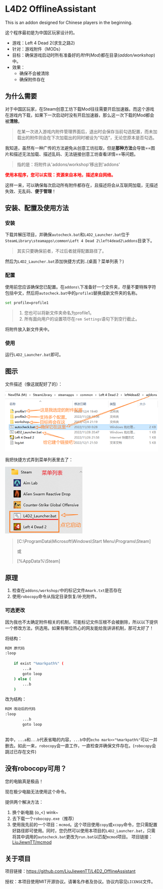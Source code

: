 # L4D2 OfflineAssistant

This is an addon designed for Chinese players in the beginning.

这个程序最初是为中国区玩家设计的。

- 游戏：Left 4 Dead 2(求生之路2)
- 针对：游戏附件（MODs）
- 目标：确保游戏启动时所有准备好的*附件*(*Mod*)都在目录(*addon/workshop*)中。
- 效果：
  - 确保不会被清除
  - 确保附件存在

## 为什么需要

对于中国区玩家，在Steam创意工坊下载Mod往往需要开启加速器。而这个游戏在游戏内下载，如果下一次启动时没有开启加速器，那么这一次下载的Mod都会被**清除**。

> 在某一次进入游戏内附件管理界面后，退出时会保存当前勾选配置，而未加载出的附件则会在下次加载出的同时被设为“勾选”，无论您原本是否勾选。

我知道，虽然有一种广传的方法避免从创意工坊拉取，但是**那种方法**会导致==图片和描述无法加载、描述乱码、无法链接创意工坊查看详情==等问题。

> 指的是：将附件从'addons/workshop'移出到'addons'



<p style="color:red; font-weight:bold">使用本程序，您可以实现：资源来自本地，描述来自网络。</p>

这样一来，可以确保每次启动所有附件都存在，且描述将会从互联网加载，无描述失效、无乱码、**便于管理**！

## 安装、配置及使用方法

### 安装

下载并解压项目，并确保`autocheck.bat`和`L4D2_Launcher.bat`位于`SteamLibrary\steamapps\common\Left 4 Dead 2\left4dead2\addons`目录下。

> 其实只要确保前者，不过后者就得配置路径了。

然后为`L4D2_Launcher.bat`添加快捷方式到..(桌面？菜单列表？)

### 配置

使用前您应该确保您已配置。在`addons\`下准备好一个文件夹，尽量不要特殊字符包括中文，然后将`autocheck.bat`中的`profile1`替换成新文件夹的名称。

``` bash
set profile=profile1
```

> 1. 您也可以将新文件夹命名为profile1。
> 2. 所有面向用户的设置项尽在`rem Settings`语句下到空行截止。

将附件放入新文件夹中。

### 使用

运行`L4D2_Launcher.bat`即可。

## 图示

文件描述（像这就配好了的）：

![pic1](./pics/pic1.png)

我把快捷方式弄到菜单列表里去了：

![pic2](./pics/pic2.png)

> [C:\ProgramData\Microsoft\Windows\Start Menu\Programs\Steam]
>
> 或
>
> [%AppData%\Steam]

## 原理

1. 检查在`addons/workshop/`中的标记文件`Amark.txt`是否存在
2. 使用`robocopy`命令从指定目录恢复/补充附件。

### 可选更改

因为我也不太确定附件相关的机制，可能标记文件压根不会被删除，所以以下提供一个修改方法，供选用。如果有哪位热心的网友能给我讲讲机制，那可太好了！

将结构：

``` bash
REM 原代码
:loop

    if exist "%markpath%" (
    	...a
    	goto loop
    ) else (
    	...b
    )

```

改为结构：

``` bash
REM 改动后的代码
:loop
    	...b
    	goto loop
 
```

其中，`...a`和`...b`代表省略的内容，`...b`中的`echo mark>>"%markpath%"`可以一并删去。如此一来，`robocopy`会一直工作，一直检查并确保文件存在。(`robocopy`会跳过已存在文件)

## 没有robocopy可用？

您的电脑真是极品！

现在极少电脑无法使用这个命令。

提供两个解决方法：

1. 换个新电脑	(o_<) wink~
2. 去下载一个`robocopy.exe`（推荐）
3. 使用我先前的一个项目：`mcmod`。这个项目使用`copy`或`xcopy`命令，您只需配置好路径即可使用。同时，您仍然可以使用本项目的`L4D2_Launcher.bat`，只需将其中调用的`autocheck.bat`更改为`run.bat`以匹配`mcmod`项目。
   项目链接：[LiuJiewnTT/mcmod](https://github.com/LiuJiewenTT/mcmod)

## 关于项目

项目链接：https://github.com/LiuJiewenTT/L4D2_OfflineAssistant

授权：本项目使用MIT开源协议。请署名作者及协议。协议内容见`LICENSE`文件。